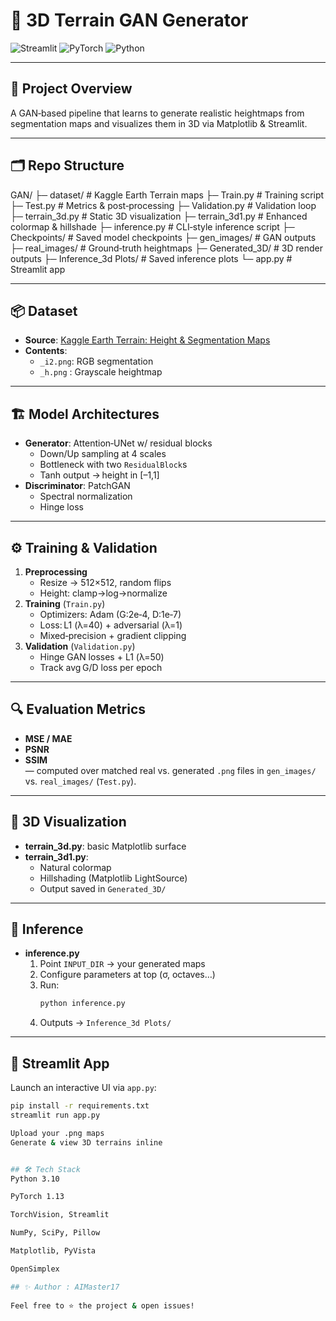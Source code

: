 # 🌄 3D Terrain GAN Generator

![Streamlit](https://img.shields.io/badge/Streamlit-App-orange) ![PyTorch](https://img.shields.io/badge/PyTorch-1.13.1-red) ![Python](https://img.shields.io/badge/Python-3.10-blue)

---

## 🚀 Project Overview
A GAN‑based pipeline that learns to generate realistic heightmaps from segmentation maps and visualizes them in 3D via Matplotlib & Streamlit.

---

## 🗂️ Repo Structure
GAN/
├─ dataset/ # Kaggle Earth Terrain maps
├─ Train.py # Training script
├─ Test.py # Metrics & post‑processing
├─ Validation.py # Validation loop
├─ terrain_3d.py # Static 3D visualization
├─ terrain_3d1.py # Enhanced colormap & hillshade
├─ inference.py # CLI‑style inference script
├─ Checkpoints/ # Saved model checkpoints
├─ gen_images/ # GAN outputs
├─ real_images/ # Ground‑truth heightmaps
├─ Generated_3D/ # 3D render outputs
├─ Inference_3d Plots/ # Saved inference plots
└─ app.py # Streamlit app


---

## 📦 Dataset
- **Source**: [Kaggle Earth Terrain: Height & Segmentation Maps](https://www.kaggle.com/datasets/tpapp157/earth-terrain-height-and-segmentation-map-images)  
- **Contents**:  
  - `_i2.png`: RGB segmentation  
  - `_h.png` : Grayscale heightmap  

---

## 🏗️ Model Architectures
- **Generator**: Attention‑UNet w/ residual blocks  
  - Down/Up sampling at 4 scales  
  - Bottleneck with two `ResidualBlock`s  
  - Tanh output → height in [–1,1]  
- **Discriminator**: PatchGAN  
  - Spectral normalization  
  - Hinge loss  

---

## ⚙️ Training & Validation
1. **Preprocessing**  
   - Resize → 512×512, random flips  
   - Height: clamp→log→normalize  
2. **Training** (`Train.py`)  
   - Optimizers: Adam (G:2e‑4, D:1e‑7)  
   - Loss: L1 (λ=40) + adversarial (λ=1)  
   - Mixed‑precision + gradient clipping  
3. **Validation** (`Validation.py`)  
   - Hinge GAN losses + L1 (λ=50)  
   - Track avg G/D loss per epoch  

---

## 🔍 Evaluation Metrics
- **MSE / MAE**  
- **PSNR**  
- **SSIM**  
— computed over matched real vs. generated `.png` files in `gen_images/` vs. `real_images/` (`Test.py`).

---

## 🎨 3D Visualization
- **terrain_3d.py**: basic Matplotlib surface  
- **terrain_3d1.py**:  
  - Natural colormap  
  - Hillshading (Matplotlib LightSource)  
  - Output saved in `Generated_3D/`  

---

## 🎯 Inference
- **inference.py**  
  1. Point `INPUT_DIR` → your generated maps  
  2. Configure parameters at top (σ, octaves…)  
  3. Run:  
     ```bash
     python inference.py
     ```
  4. Outputs → `Inference_3d Plots/`  

---

## 📱 Streamlit App
Launch an interactive UI via `app.py`:
```bash
pip install -r requirements.txt
streamlit run app.py

Upload your .png maps
Generate & view 3D terrains inline


## 🛠️ Tech Stack
Python 3.10

PyTorch 1.13

TorchVision, Streamlit

NumPy, SciPy, Pillow

Matplotlib, PyVista 

OpenSimplex

## ✨ Author : AIMaster17
 
Feel free to ⭐ the project & open issues!
